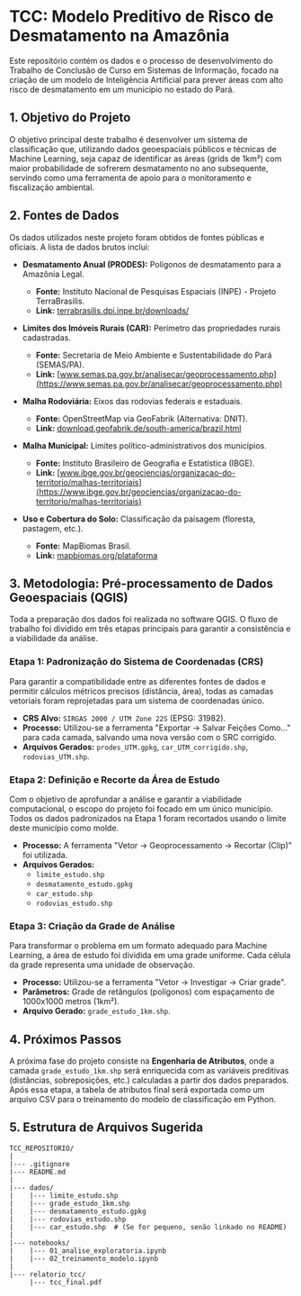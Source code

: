 # TCC: Modelo Preditivo de Risco de Desmatamento na Amazônia

Este repositório contém os dados e o processo de desenvolvimento do Trabalho de Conclusão de Curso em Sistemas de Informação, focado na criação de um modelo de Inteligência Artificial para prever áreas com alto risco de desmatamento em um município no estado do Pará.

## 1. Objetivo do Projeto

O objetivo principal deste trabalho é desenvolver um sistema de classificação que, utilizando dados geoespaciais públicos e técnicas de Machine Learning, seja capaz de identificar as áreas (grids de 1km²) com maior probabilidade de sofrerem desmatamento no ano subsequente, servindo como uma ferramenta de apoio para o monitoramento e fiscalização ambiental.

## 2. Fontes de Dados

Os dados utilizados neste projeto foram obtidos de fontes públicas e oficiais. A lista de dados brutos inclui:

* **Desmatamento Anual (PRODES):** Polígonos de desmatamento para a Amazônia Legal.
    * **Fonte:** Instituto Nacional de Pesquisas Espaciais (INPE) - Projeto TerraBrasilis.
    * **Link:** [terrabrasilis.dpi.inpe.br/downloads/](http://terrabrasilis.dpi.inpe.br/downloads/)

* **Limites dos Imóveis Rurais (CAR):** Perímetro das propriedades rurais cadastradas.
    * **Fonte:** Secretaria de Meio Ambiente e Sustentabilidade do Pará (SEMAS/PA).
    * **Link:** [www.semas.pa.gov.br/analisecar/geoprocessamento.php](https://www.semas.pa.gov.br/analisecar/geoprocessamento.php)

* **Malha Rodoviária:** Eixos das rodovias federais e estaduais.
    * **Fonte:** OpenStreetMap via GeoFabrik (Alternativa: DNIT).
    * **Link:** [download.geofabrik.de/south-america/brazil.html](http://download.geofabrik.de/south-america/brazil.html)

* **Malha Municipal:** Limites político-administrativos dos municípios.
    * **Fonte:** Instituto Brasileiro de Geografia e Estatística (IBGE).
    * **Link:** [www.ibge.gov.br/geociencias/organizacao-do-territorio/malhas-territoriais](https://www.ibge.gov.br/geociencias/organizacao-do-territorio/malhas-territoriais)

* **Uso e Cobertura do Solo:** Classificação da paisagem (floresta, pastagem, etc.).
    * **Fonte:** MapBiomas Brasil.
    * **Link:** [mapbiomas.org/plataforma](https://mapbiomas.org/plataforma)

## 3. Metodologia: Pré-processamento de Dados Geoespaciais (QGIS)

Toda a preparação dos dados foi realizada no software QGIS. O fluxo de trabalho foi dividido em três etapas principais para garantir a consistência e a viabilidade da análise.

### Etapa 1: Padronização do Sistema de Coordenadas (CRS)

Para garantir a compatibilidade entre as diferentes fontes de dados e permitir cálculos métricos precisos (distância, área), todas as camadas vetoriais foram reprojetadas para um sistema de coordenadas único.

* **CRS Alvo:** `SIRGAS 2000 / UTM Zone 22S` (EPSG: 31982).
* **Processo:** Utilizou-se a ferramenta "Exportar -> Salvar Feições Como..." para cada camada, salvando uma nova versão com o SRC corrigido.
* **Arquivos Gerados:** `prodes_UTM.gpkg`, `car_UTM_corrigido.shp`, `rodovias_UTM.shp`.

### Etapa 2: Definição e Recorte da Área de Estudo

Com o objetivo de aprofundar a análise e garantir a viabilidade computacional, o escopo do projeto foi focado em um único município. Todos os dados padronizados na Etapa 1 foram recortados usando o limite deste município como molde.

* **Processo:** A ferramenta "Vetor -> Geoprocessamento -> Recortar (Clip)" foi utilizada.
* **Arquivos Gerados:**
    * `limite_estudo.shp`
    * `desmatamento_estudo.gpkg`
    * `car_estudo.shp`
    * `rodovias_estudo.shp`

### Etapa 3: Criação da Grade de Análise

Para transformar o problema em um formato adequado para Machine Learning, a área de estudo foi dividida em uma grade uniforme. Cada célula da grade representa uma unidade de observação.

* **Processo:** Utilizou-se a ferramenta "Vetor -> Investigar -> Criar grade".
* **Parâmetros:** Grade de retângulos (polígonos) com espaçamento de 1000x1000 metros (1km²).
* **Arquivo Gerado:** `grade_estudo_1km.shp`.

## 4. Próximos Passos

A próxima fase do projeto consiste na **Engenharia de Atributos**, onde a camada `grade_estudo_1km.shp` será enriquecida com as variáveis preditivas (distâncias, sobreposições, etc.) calculadas a partir dos dados preparados. Após essa etapa, a tabela de atributos final será exportada como um arquivo CSV para o treinamento do modelo de classificação em Python.

## 5. Estrutura de Arquivos Sugerida

```
TCC_REPOSITORIO/
|
|--- .gitignore
|--- README.md
|
|--- dados/
|    |--- limite_estudo.shp
|    |--- grade_estudo_1km.shp
|    |--- desmatamento_estudo.gpkg
|    |--- rodovias_estudo.shp
|    |--- car_estudo.shp  # (Se for pequeno, senão linkado no README)
|
|--- notebooks/
|    |--- 01_analise_exploratoria.ipynb
|    |--- 02_treinamento_modelo.ipynb
|
|--- relatorio_tcc/
     |--- tcc_final.pdf
```